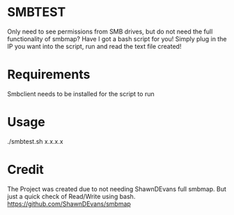 # SMBTEST
  Only need to see permissions from SMB drives, but do not need the full functionality of smbmap? Have I got a bash script for you!
  Simply plug in the IP you want into the script, run and read the text file created!

# Requirements
  Smbclient needs to be installed for the script to run
  
# Usage
  ./smbtest.sh x.x.x.x

# Credit
  The Project was created due to not needing ShawnDEvans full smbmap.
  But just a quick check of Read/Write using bash.
  https://github.com/ShawnDEvans/smbmap
